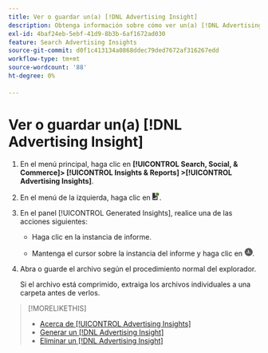 ```yaml
---
title: Ver o guardar un(a) [!DNL Advertising Insight]
description: Obtenga información sobre cómo ver un(a) [!DNL Advertising Insight]  y guardarlo en un archivo.
exl-id: 4baf24eb-5ebf-41d9-8b3b-6af1672ad030
feature: Search Advertising Insights
source-git-commit: d0f1c413134a0868ddec79ded7672af316267edd
workflow-type: tm+mt
source-wordcount: '88'
ht-degree: 0%

---
```


# Ver o guardar un(a) [!DNL Advertising Insight]

1. En el menú principal, haga clic en **[!UICONTROL Search, Social, & Commerce]> [!UICONTROL Insights & Reports] >[!UICONTROL Advertising Insights]**.

2. En el menú de la izquierda, haga clic en ![Informes](/help/search-social-commerce/assets/insight-reports.png "Informes").

3. En el panel [!UICONTROL Generated Insights], realice una de las acciones siguientes:

   * Haga clic en la instancia de informe.

   * Mantenga el cursor sobre la instancia del informe y haga clic en ![Descargar](/help/search-social-commerce/assets/insight-download.png "Descargar").

4. Abra o guarde el archivo según el procedimiento normal del explorador.

   Si el archivo está comprimido, extraiga los archivos individuales a una carpeta antes de verlos.

>[!MORELIKETHIS]
>
>* [Acerca de [!UICONTROL Advertising Insights]](insight-about.md)
>* [Generar un [!DNL Advertising Insight]](insight-generate.md)
>* [Eliminar un [!DNL Advertising Insight]](insight-delete.md)

